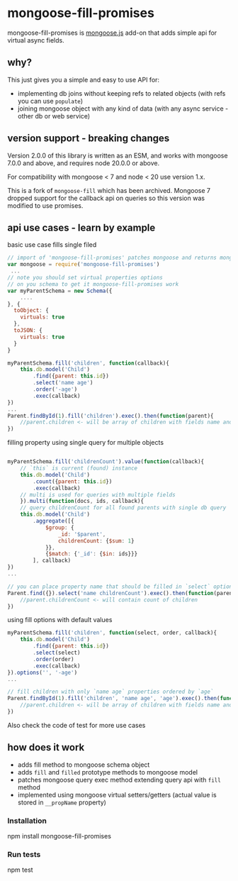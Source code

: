 # mongoose-fill-promises

mongoose-fill-promises is [mongoose.js](http://mongoosejs.com/) add-on that adds simple api for virtual async fields.

## why?

This just gives you a simple and easy to use API for: 

- implementing db joins without keeping refs to related objects (with refs  you can use `populate`)
- joining mongoose object with any kind of data (with any async service - other db or web service)

## version support - breaking changes

Version 2.0.0 of this library is written as an ESM, and works with mongoose 7.0.0 and above, and requires node 20.0.0 or above.

For compatibility with mongoose < 7 and node < 20 use version 1.x.

This is a fork of `mongoose-fill` which has been archived. Mongoose 7 dropped support for the callback api on queries so this version was modified to use promises.

## api use cases - learn by example

basic use case fills single filed

```javascript
// import of 'mongoose-fill-promises' patches mongoose and returns mongoose object, so you can do:
var mongoose = require('mongoose-fill-promises')
 ...
// note you should set virtual properties options 
// on you schema to get it mongoose-fill-promises work
var myParentSchema = new Schema({
    ....
}, {
  toObject: {
    virtuals: true
  },
  toJSON: {
    virtuals: true 
  }
}

myParentSchema.fill('children', function(callback){
    this.db.model('Child')
        .find({parent: this.id})
        .select('name age')
        .order('-age')
        .exec(callback)
})
...
Parent.findById(1).fill('children').exec().then(function(parent){
    //parent.children <- will be array of children with fields name and age ordered by age
})
```

filling property using single query for multiple objects

```javascript

myParentSchema.fill('childrenCount').value(function(callback){
    // `this` is current (found) instance
    this.db.model('Child')
        .count({parent: this.id})
        .exec(callback)
    // multi is used for queries with multiple fields
    }).multi(function(docs, ids, callback){     
    // query childrenCount for all found parents with single db query
    this.db.model('Child')
        .aggregate([{
            $group: {
                _id: '$parent',
                childrenCount: {$sum: 1}
            }},
            {$match: {'_id': {$in: ids}}}
        ], callback)
})
...

// you can place property name that should be filled in `select` option
Parent.find({}).select('name childrenCount').exec().then(function(parents){
    //parent.childrenCount <- will contain count of children
})
```

using fill options with default values

```javascript
myParentSchema.fill('children', function(select, order, callback){
    this.db.model('Child')
        .find({parent: this.id})
        .select(select)
        .order(order)
        .exec(callback)
}).options('', '-age')
...

// fill children with only `name age` properties ordered by `age`
Parent.findById(1).fill('children', 'name age', 'age').exec().then(function(parent){
    //parent.children <- will be array of children with fields name and age ordered by age
})
```

Also check the code of test for more use cases

## how does it work

- adds fill method to mongoose schema object 
- adds `fill` and `filled` prototype methods to mongoose model 
- patches mongoose query exec method extending query api with `fill` method
- implemented using mongoose virtual setters/getters (actual value is stored in `__propName` property)   


### Installation

npm install mongoose-fill-promises


### Run tests

npm test
